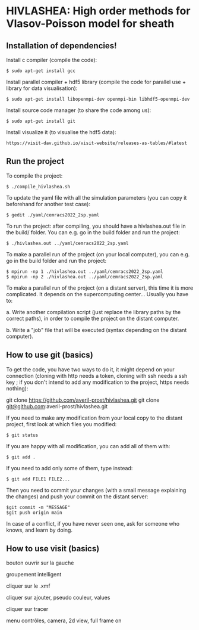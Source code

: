 # HIVLASHEA: High order methods for Vlasov-Poisson model for sheath

## Installation of dependencies! ##

Install c compiler (compile the code):

    $ sudo apt-get install gcc

Install parallel compiler + hdf5 library (compile the code for parallel use + library for data visualisation):

    $ sudo apt-get install libopenmpi-dev openmpi-bin libhdf5-openmpi-dev

Install source code manager (to share the code among us):

    $ sudo apt-get install git

Install visualize it (to visualise the hdf5 data):

    https://visit-dav.github.io/visit-website/releases-as-tables/#latest

## Run the project ##

To compile the project:

    $ ./compile_hivlashea.sh

To update the yaml file with all the simulation parameters (you can copy it beforehand for another test case):

    $ gedit ./yaml/cemracs2022_2sp.yaml

To run the project: after compiling, you should have a hivlashea.out file in the build/ folder. You can e.g. go in the build folder and run the project:

    $ ./hivlashea.out ../yaml/cemracs2022_2sp.yaml

To make a parallel run of the project (on your local computer), you can e.g. go in the build folder and run the project:

    $ mpirun -np 1 ./hivlashea.out ../yaml/cemracs2022_2sp.yaml
    $ mpirun -np 2 ./hivlashea.out ../yaml/cemracs2022_2sp.yaml

To make a parallel run of the project (on a distant server), this time it is more complicated. It depends on the supercomputing center... Usually you have to:

a. Write another compilation script (just replace the library paths by the correct paths),
   in order to compile the project on the distant computer.

b. Write a "job" file that will be executed (syntax depending on the distant computer).

## How to use git (basics) ##

To get the code, you have two ways to do it, it might depend on your connection (cloning with http needs a token, cloning with ssh needs a ssh key ; if you don't intend to add any modification to the project, https needs nothing):

git clone https://github.com/averil-prost/hivlashea.git
git clone git@github.com:averil-prost/hivlashea.git

If you need to make any modification from your local copy to the distant project, first look at which files you modified:

    $ git status

If you are happy with all modification, you can add all of them with:

    $ git add .
    
If you need to add only some of them, type instead:

    $ git add FILE1 FILE2...

Then you need to commit your changes (with a small message explaining the changes) and push your commit on the distant server:
    
    $git commit -m "MESSAGE"
    $git push origin main

In case of a conflict, if you have never seen one, ask for someone who knows, and learn by doing.

## How to use visit (basics) ##

bouton ouvrir sur la gauche

groupement intelligent

cliquer sur le .xmf

cliquer sur ajouter, pseudo couleur, values

cliquer sur tracer

menu contrôles, camera, 2d view, full frame on

